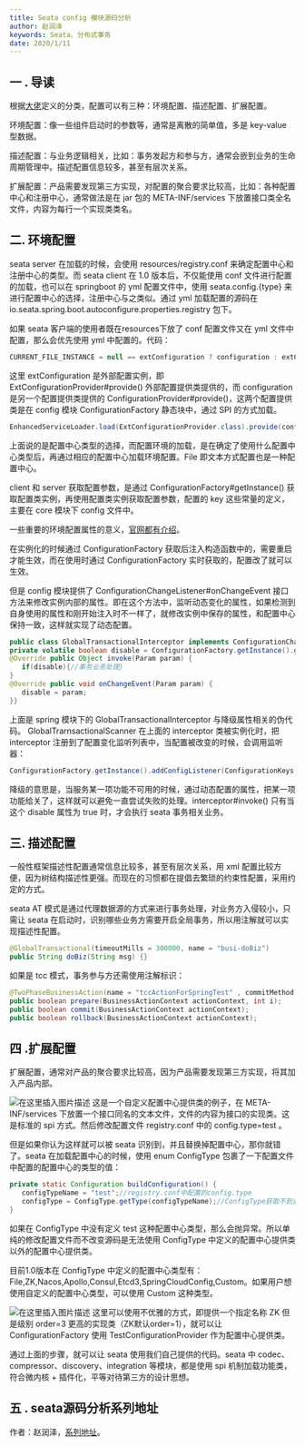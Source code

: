 ```yaml
---
title: Seata config 模块源码分析
author: 赵润泽
keywords: Seata、分布式事务
date: 2020/1/11
---
```

## 一 . 导读
根据[大佬](https://www.iteye.com/blog/javatar-949527)定义的分类，配置可以有三种：环境配置、描述配置、扩展配置。

环境配置：像一些组件启动时的参数等，通常是离散的简单值，多是 key-value 型数据。

描述配置：与业务逻辑相关，比如：事务发起方和参与方，通常会嵌到业务的生命周期管理中。描述配置信息较多，甚至有层次关系。

扩展配置：产品需要发现第三方实现，对配置的聚合要求比较高，比如：各种配置中心和注册中心，通常做法是在 jar 包的 META-INF/services 下放置接口类全名文件，内容为每行一个实现类类名。

## 二. 环境配置

seata server 在加载的时候，会使用 resources/registry.conf 来确定配置中心和注册中心的类型。而 seata client 在 1.0 版本后，不仅能使用 conf 文件进行配置的加载，也可以在 springboot 的 yml 配置文件中，使用 seata.config.{type} 来进行配置中心的选择，注册中心与之类似。通过 yml 加载配置的源码在 io.seata.spring.boot.autoconfigure.properties.registry 包下。

如果 seata 客户端的使用者既在resources下放了 conf 配置文件又在 yml 文件中配置，那么会优先使用 yml 中配置的。代码：

```java
CURRENT_FILE_INSTANCE = null == extConfiguration ? configuration : extConfiguration;
```

这里 extConfiguration 是外部配置实例，即 ExtConfigurationProvider#provide() 外部配置提供类提供的，而 configuration 是另一个配置提供类提供的 ConfigurationProvider#provide()，这两个配置提供类是在 config 模块 ConfigurationFactory 静态块中，通过 SPI 的方式加载。

```java
EnhancedServiceLoader.load(ExtConfigurationProvider.class).provide(configuration);
```

上面说的是配置中心类型的选择，而配置环境的加载，是在确定了使用什么配置中心类型后，再通过相应的配置中心加载环境配置。File 即文本方式配置也是一种配置中心。

client 和 server 获取配置参数，是通过 ConfigurationFactory#getInstance() 获取配置类实例，再使用配置类实例获取配置参数，配置的 key 这些常量的定义，主要在 core 模块下 config 文件中。

一些重要的环境配置属性的意义，[官网都有介绍](https://seata.io/zh-cn/docs/user/configurations.html)。

在实例化的时候通过 ConfigurationFactory 获取后注入构造函数中的，需要重启才能生效，而在使用时通过 ConfigurationFactory 实时获取的，配置改了就可以生效。

但是 config 模块提供了 ConfigurationChangeListener#onChangeEvent 接口方法来修改实例内部的属性。即在这个方法中，监听动态变化的属性，如果检测到自身使用的属性和刚开始注入时不一样了，就修改实例中保存的属性，和配置中心保持一致，这样就实现了动态配置。

```java
public class GlobalTransactionalInterceptor implements ConfigurationChangeListener {
private volatile boolean disable = ConfigurationFactory.getInstance().getBoolean(ConfigurationKeys.DISABLE_GLOBAL_TRANSACTION,false);
@Override public Object invoke(Param param) {
   if(disable){//事务业务处理}
}
@Override public void onChangeEvent(Param param) {
   disable = param;
}}
```

上面是 spring 模块下的 GlobalTransactionalInterceptor 与降级属性相关的伪代码。 GlobalTrarnsactionalScanner 在上面的 interceptor 类被实例化时，把 interceptor 注册到了配置变化监听列表中，当配置被改变的时候，会调用监听器：

```java
ConfigurationFactory.getInstance().addConfigListener(ConfigurationKeys.DISABLE_GLOBAL_TRANSACTION,(ConfigurationChangeListener)interceptor);
```

降级的意思是，当服务某一项功能不可用的时候，通过动态配置的属性，把某一项功能给关了，这样就可以避免一直尝试失败的处理。interceptor#invoke() 只有当这个 disable 属性为 true 时，才会执行 seata 事务相关业务。

## 三. 描述配置 
一般性框架描述性配置通常信息比较多，甚至有层次关系，用 xml 配置比较方便，因为树结构描述性更强。而现在的习惯都在提倡去繁琐的约束性配置，采用约定的方式。

seata AT 模式是通过代理数据源的方式来进行事务处理，对业务方入侵较小，只需让 seata 在启动时，识别哪些业务方需要开启全局事务，所以用注解就可以实现描述性配置。

```java
@GlobalTransactional(timeoutMills = 300000, name = "busi-doBiz")
public String doBiz(String msg) {}
```
如果是 tcc 模式，事务参与方还需使用注解标识：

```java
@TwoPhaseBusinessAction(name = "tccActionForSpringTest" , commitMethod = "commit", rollbackMethod = "rollback")
public boolean prepare(BusinessActionContext actionContext, int i);
public boolean commit(BusinessActionContext actionContext);
public boolean rollback(BusinessActionContext actionContext);
```

## 四 .扩展配置
扩展配置，通常对产品的聚合要求比较高，因为产品需要发现第三方实现，将其加入产品内部。

![在这里插入图片描述](https://img-blog.csdnimg.cn/20200110213751452.png?x-oss-process=image/watermark,type_ZmFuZ3poZW5naGVpdGk,shadow_10,text_aHR0cHM6Ly9ibG9nLmNzZG4ubmV0L3FxXzM3ODA0NzM3,size_16,color_FFFFFF,t_70)
这是一个自定义配置中心提供类的例子，在 META-INF/services 下放置一个接口同名的文本文件，文件的内容为接口的实现类。这是标准的 spi 方式。然后修改配置文件 registry.conf 中的 config.type=test 。

但是如果你认为这样就可以被 seata 识别到，并且替换掉配置中心，那你就错了。seata 在加载配置中心的时候，使用 enum ConfigType 包裹了一下配置文件中配置的配置中心的类型的值：

```java
private static Configuration buildConfiguration() {
   configTypeName = "test";//registry.conf中配置的config.type
   configType = ConfigType.getType(configTypeName);//ConfigType获取不到会抛异常
}
```

如果在 ConfigType 中没有定义 test 这种配置中心类型，那么会抛异常。所以单纯的修改配置文件而不改变源码是无法使用 ConfigType 中定义的配置中心提供类以外的配置中心提供类。

目前1.0版本在 ConfigType 中定义的配置中心类型有：File,ZK,Nacos,Apollo,Consul,Etcd3,SpringCloudConfig,Custom。如果用户想使用自定义的配置中心类型，可以使用 Custom 这种类型。

![在这里插入图片描述](https://img-blog.csdnimg.cn/20200110215249152.png?x-oss-process=image/watermark,type_ZmFuZ3poZW5naGVpdGk,shadow_10,text_aHR0cHM6Ly9ibG9nLmNzZG4ubmV0L3FxXzM3ODA0NzM3,size_16,color_FFFFFF,t_70)
这里可以使用不优雅的方式，即提供一个指定名称 ZK 但是级别 order=3 更高的实现类（ZK默认order=1），就可以让 ConfigurationFactory 使用 TestConfigurationProvider 作为配置中心提供类。

通过上面的步骤，就可以让 seata 使用我们自己提供的代码。seata 中 codec、compressor、discovery、integration 等模块，都是使用 spi 机制加载功能类，符合微内核 + 插件化，平等对待第三方的设计思想。

## 五  . seata源码分析系列地址
作者：赵润泽，[系列地址](https://blog.csdn.net/qq_37804737/category_9530078.html)。

